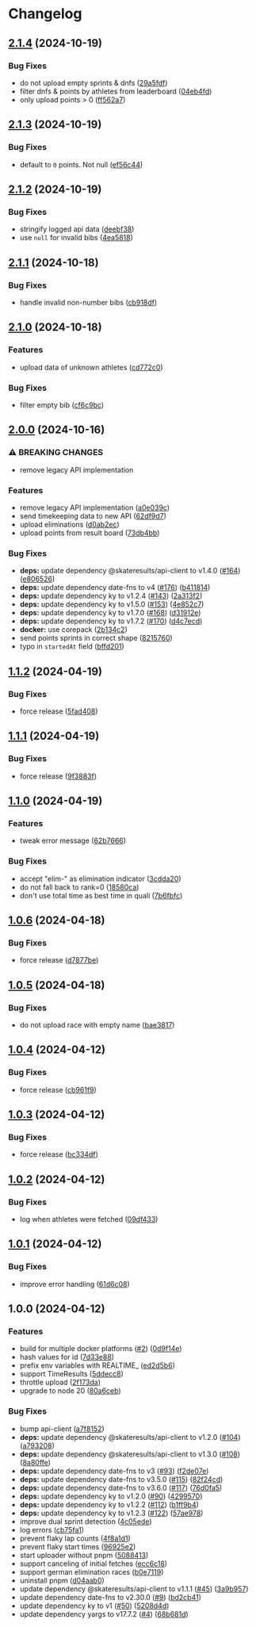 # Changelog

## [2.1.4](https://github.com/skateresults/realtime-uploader/compare/v2.1.3...v2.1.4) (2024-10-19)


### Bug Fixes

* do not upload empty sprints & dnfs ([29a5fdf](https://github.com/skateresults/realtime-uploader/commit/29a5fdfa65df8c10a9205161b650974a1095013e))
* filter dnfs & points by athletes from leaderboard ([04eb4fd](https://github.com/skateresults/realtime-uploader/commit/04eb4fdd8a4fcd816428f2b25ed46af88f11f477))
* only upload points &gt; 0 ([ff562a7](https://github.com/skateresults/realtime-uploader/commit/ff562a7b102b924ccce66c46700550a33e96141e))

## [2.1.3](https://github.com/skateresults/realtime-uploader/compare/v2.1.2...v2.1.3) (2024-10-19)


### Bug Fixes

* default to `0` points. Not null ([ef56c44](https://github.com/skateresults/realtime-uploader/commit/ef56c4437d2b936af5681a4209655d432765910c))

## [2.1.2](https://github.com/skateresults/realtime-uploader/compare/v2.1.1...v2.1.2) (2024-10-19)


### Bug Fixes

* stringify logged api data ([deebf38](https://github.com/skateresults/realtime-uploader/commit/deebf3828c8e31aa826c5ae7a2a623ae9148e40f))
* use `null` for invalid bibs ([4ea5818](https://github.com/skateresults/realtime-uploader/commit/4ea58189cf926e514efd5b38bd5f10e681e4e55a))

## [2.1.1](https://github.com/skateresults/realtime-uploader/compare/v2.1.0...v2.1.1) (2024-10-18)


### Bug Fixes

* handle invalid non-number bibs ([cb918df](https://github.com/skateresults/realtime-uploader/commit/cb918dfac26e73bdea8f21619d26fae291ca9b28))

## [2.1.0](https://github.com/skateresults/realtime-uploader/compare/v2.0.0...v2.1.0) (2024-10-18)


### Features

* upload data of unknown athletes ([cd772c0](https://github.com/skateresults/realtime-uploader/commit/cd772c070d6b11d5752a7d430fae2d603daec9ab))


### Bug Fixes

* filter empty bib ([cf6c9bc](https://github.com/skateresults/realtime-uploader/commit/cf6c9bc9523d537e3119c7192c214a9ddb71847f))

## [2.0.0](https://github.com/skateresults/realtime-uploader/compare/v1.1.2...v2.0.0) (2024-10-16)


### ⚠ BREAKING CHANGES

* remove legacy API implementation

### Features

* remove legacy API implementation ([a0e039c](https://github.com/skateresults/realtime-uploader/commit/a0e039c3b839ddc5740faaa84607ae443efb20cd))
* send timekeeping data to new API ([62df9d7](https://github.com/skateresults/realtime-uploader/commit/62df9d70ce4fe771b250de50d291477090371a1f))
* upload eliminations ([d0ab2ec](https://github.com/skateresults/realtime-uploader/commit/d0ab2ec232437bfe5a1a4b5c9444ad7a2370b9ec))
* upload points from result board ([73db4bb](https://github.com/skateresults/realtime-uploader/commit/73db4bba018c0dfb48c77d8cbfe6d258ac7fb555))


### Bug Fixes

* **deps:** update dependency @skateresults/api-client to v1.4.0 ([#164](https://github.com/skateresults/realtime-uploader/issues/164)) ([e806526](https://github.com/skateresults/realtime-uploader/commit/e8065265f2f3d8c137974460c6ce3427b4e73cd1))
* **deps:** update dependency date-fns to v4 ([#176](https://github.com/skateresults/realtime-uploader/issues/176)) ([b411814](https://github.com/skateresults/realtime-uploader/commit/b4118143e6fb1e31c576a0161f3bf939a5957749))
* **deps:** update dependency ky to v1.2.4 ([#143](https://github.com/skateresults/realtime-uploader/issues/143)) ([2a313f2](https://github.com/skateresults/realtime-uploader/commit/2a313f22c48b9dce762e8a83eb60ac915a66b70e))
* **deps:** update dependency ky to v1.5.0 ([#153](https://github.com/skateresults/realtime-uploader/issues/153)) ([4e852c7](https://github.com/skateresults/realtime-uploader/commit/4e852c7069cfa68f2c5fa912362ae16c00ca5317))
* **deps:** update dependency ky to v1.7.0 ([#168](https://github.com/skateresults/realtime-uploader/issues/168)) ([d31912e](https://github.com/skateresults/realtime-uploader/commit/d31912e67921064791ffde1fc26192c4074f0c5c))
* **deps:** update dependency ky to v1.7.2 ([#170](https://github.com/skateresults/realtime-uploader/issues/170)) ([d4c7ecd](https://github.com/skateresults/realtime-uploader/commit/d4c7ecdd5ecceeff83b47d88a4190e4d518dda1b))
* **docker:** use corepack ([2b134c2](https://github.com/skateresults/realtime-uploader/commit/2b134c231a55f53cbb4471f5d2a51a09d951b78d))
* send points sprints in correct shape ([8215760](https://github.com/skateresults/realtime-uploader/commit/821576065dce1b6948f277283bddbbb6cc5b0552))
* typo in `startedAt` field ([bffd201](https://github.com/skateresults/realtime-uploader/commit/bffd201dc9a9370b2df63e7be0d0127a7ec2fd14))

## [1.1.2](https://github.com/skateresults/realtime-uploader/compare/v1.1.1...v1.1.2) (2024-04-19)


### Bug Fixes

* force release ([5fad408](https://github.com/skateresults/realtime-uploader/commit/5fad4087b56f49d5caedfbc8de6a4dacc7f835fa))

## [1.1.1](https://github.com/skateresults/realtime-uploader/compare/v1.1.0...v1.1.1) (2024-04-19)


### Bug Fixes

* force release ([9f3883f](https://github.com/skateresults/realtime-uploader/commit/9f3883fc2cec17e7c786037aa2bb6c031d87acf3))

## [1.1.0](https://github.com/skateresults/realtime-uploader/compare/v1.0.6...v1.1.0) (2024-04-19)


### Features

* tweak error message ([62b7666](https://github.com/skateresults/realtime-uploader/commit/62b7666ccac05ea39e1532910997ae21a68d1b11))


### Bug Fixes

* accept "elim-" as elimination indicator ([3cdda20](https://github.com/skateresults/realtime-uploader/commit/3cdda2078ce2a00a6bac39eb59a76f79e82b51d2))
* do not fall back to rank=0 ([18580ca](https://github.com/skateresults/realtime-uploader/commit/18580cab78df19d88ed9bb63f1e2a84165dee60f))
* don't use total time as best time in quali ([7b6fbfc](https://github.com/skateresults/realtime-uploader/commit/7b6fbfcba28220acb77024f0f3be57137f412a45))

## [1.0.6](https://github.com/skateresults/realtime-uploader/compare/v1.0.5...v1.0.6) (2024-04-18)


### Bug Fixes

* force release ([d7877be](https://github.com/skateresults/realtime-uploader/commit/d7877be9873613a6459beb88d3f899cadf6c6d7e))

## [1.0.5](https://github.com/skateresults/realtime-uploader/compare/v1.0.4...v1.0.5) (2024-04-18)


### Bug Fixes

* do not upload race with empty name ([bae3817](https://github.com/skateresults/realtime-uploader/commit/bae3817e9d2e2571d01e59f9428cfa0a51f463ae))

## [1.0.4](https://github.com/skateresults/realtime-uploader/compare/v1.0.3...v1.0.4) (2024-04-12)


### Bug Fixes

* force release ([cb961f9](https://github.com/skateresults/realtime-uploader/commit/cb961f96cec1e7587982d6ed040fa4c12ad590c0))

## [1.0.3](https://github.com/skateresults/realtime-uploader/compare/v1.0.2...v1.0.3) (2024-04-12)


### Bug Fixes

* force release ([bc334df](https://github.com/skateresults/realtime-uploader/commit/bc334df5ad35f1319a83c519ef5b9ed791851745))

## [1.0.2](https://github.com/skateresults/realtime-uploader/compare/v1.0.1...v1.0.2) (2024-04-12)


### Bug Fixes

* log when athletes were fetched ([09df433](https://github.com/skateresults/realtime-uploader/commit/09df4331aa21033f5bf3705d8a8b5da5cf480e1b))

## [1.0.1](https://github.com/skateresults/realtime-uploader/compare/v1.0.0...v1.0.1) (2024-04-12)


### Bug Fixes

* improve error handling ([61d6c08](https://github.com/skateresults/realtime-uploader/commit/61d6c088531707bec5ff69d2c497e130885e320a))

## 1.0.0 (2024-04-12)


### Features

* build for multiple docker platforms ([#2](https://github.com/skateresults/realtime-uploader/issues/2)) ([0d9f14e](https://github.com/skateresults/realtime-uploader/commit/0d9f14ec8d5f7b9f54217138183a9804e7151d76))
* hash values for id ([7d33e88](https://github.com/skateresults/realtime-uploader/commit/7d33e886f3eaf0d6424136c8cfa14fa15ea6879d))
* prefix env variables with REALTIME_ ([ed2d5b6](https://github.com/skateresults/realtime-uploader/commit/ed2d5b6b77087c94781d9404bcfb8c5899179fec))
* support TimeResults ([5ddecc8](https://github.com/skateresults/realtime-uploader/commit/5ddecc8b7e7ffdd3562da7ae15bc14033f3926f1))
* throttle upload ([2f173da](https://github.com/skateresults/realtime-uploader/commit/2f173da6f94e8758d4db30d01a3749fa66c54ed0))
* upgrade to node 20 ([80a6ceb](https://github.com/skateresults/realtime-uploader/commit/80a6ceb150d78c74d942a26014052918442e9d05))


### Bug Fixes

* bump api-client ([a7f8152](https://github.com/skateresults/realtime-uploader/commit/a7f8152804c9ea75dd5cf3299cb39fe729d0c5a7))
* **deps:** update dependency @skateresults/api-client to v1.2.0 ([#104](https://github.com/skateresults/realtime-uploader/issues/104)) ([a793208](https://github.com/skateresults/realtime-uploader/commit/a793208a640a1188783c4437c619ff977e9aecd0))
* **deps:** update dependency @skateresults/api-client to v1.3.0 ([#108](https://github.com/skateresults/realtime-uploader/issues/108)) ([8a80ffe](https://github.com/skateresults/realtime-uploader/commit/8a80ffeca2ae4142e864f9031eee3039462ad6f2))
* **deps:** update dependency date-fns to v3 ([#93](https://github.com/skateresults/realtime-uploader/issues/93)) ([f2de07e](https://github.com/skateresults/realtime-uploader/commit/f2de07eec82bc1d723a4e6ce3e505835d63469ba))
* **deps:** update dependency date-fns to v3.5.0 ([#115](https://github.com/skateresults/realtime-uploader/issues/115)) ([82f24cd](https://github.com/skateresults/realtime-uploader/commit/82f24cd241c1aa3e48502485360f931f970f95bd))
* **deps:** update dependency date-fns to v3.6.0 ([#117](https://github.com/skateresults/realtime-uploader/issues/117)) ([76d0fa5](https://github.com/skateresults/realtime-uploader/commit/76d0fa5eb82b23a0e63c2e9bd5d902dcfdc2ee8f))
* **deps:** update dependency ky to v1.2.0 ([#90](https://github.com/skateresults/realtime-uploader/issues/90)) ([4299570](https://github.com/skateresults/realtime-uploader/commit/4299570871c3721f050a8836b8ef7ee062669ca8))
* **deps:** update dependency ky to v1.2.2 ([#112](https://github.com/skateresults/realtime-uploader/issues/112)) ([b1ff9b4](https://github.com/skateresults/realtime-uploader/commit/b1ff9b4762cd94fa8a62aebaa1c29037c6042d16))
* **deps:** update dependency ky to v1.2.3 ([#122](https://github.com/skateresults/realtime-uploader/issues/122)) ([57ae978](https://github.com/skateresults/realtime-uploader/commit/57ae978353e5e99164496ed6f8e3afabf0bc43e2))
* improve dual sprint detection ([4c05ede](https://github.com/skateresults/realtime-uploader/commit/4c05ede99df8f4ccee5fc783748c14922c70f6fb))
* log errors ([cb75fa1](https://github.com/skateresults/realtime-uploader/commit/cb75fa1a8c5768a0f479293b3f5cc98ea4a8fde4))
* prevent flaky lap counts ([4f8a1d1](https://github.com/skateresults/realtime-uploader/commit/4f8a1d1574c2bf1b1c30184072215184bd960945))
* prevent flaky start times ([96925e2](https://github.com/skateresults/realtime-uploader/commit/96925e2343d9d598a1ec4ea4fe119b01ba535cb0))
* start uploader without pnpm ([5088413](https://github.com/skateresults/realtime-uploader/commit/5088413baf1ec3c3a7e8037e1928255eed9cbbf0))
* support canceling of initial fetches ([ecc6c18](https://github.com/skateresults/realtime-uploader/commit/ecc6c189da4ef781422e0c044ddb16cbfc1401d9))
* support german elimination races ([b0e7119](https://github.com/skateresults/realtime-uploader/commit/b0e711984449e4ee604d31662ef087c8f6f80708))
* uninstall pnpm ([d04aab0](https://github.com/skateresults/realtime-uploader/commit/d04aab07f5d59d739060eabdd20b72a0e7b5f8ea))
* update dependency @skateresults/api-client to v1.1.1 ([#45](https://github.com/skateresults/realtime-uploader/issues/45)) ([3a9b957](https://github.com/skateresults/realtime-uploader/commit/3a9b957672314db103b912f767577bf5cd4289a0))
* update dependency date-fns to v2.30.0 ([#9](https://github.com/skateresults/realtime-uploader/issues/9)) ([bd2cb41](https://github.com/skateresults/realtime-uploader/commit/bd2cb41f8d49cab26a44b4129f9c09bc2bcaa5ba))
* update dependency ky to v1 ([#50](https://github.com/skateresults/realtime-uploader/issues/50)) ([5208d4d](https://github.com/skateresults/realtime-uploader/commit/5208d4d023bb78b225294f11c4f2bb91e1696a9c))
* update dependency yargs to v17.7.2 ([#4](https://github.com/skateresults/realtime-uploader/issues/4)) ([68b681d](https://github.com/skateresults/realtime-uploader/commit/68b681d9c428b7d2e61c162bf728658f50d2ba42))
